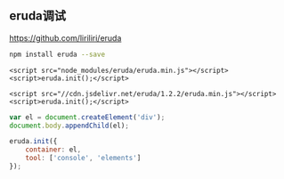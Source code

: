 ## eruda调试  
https://github.com/liriliri/eruda   

```bash
npm install eruda --save
```    


```
<script src="node_modules/eruda/eruda.min.js"></script>
<script>eruda.init();</script>
```


```
<script src="//cdn.jsdelivr.net/eruda/1.2.2/eruda.min.js"></script>
<script>eruda.init();</script>
```



```javascript
var el = document.createElement('div');
document.body.appendChild(el);

eruda.init({
    container: el,
    tool: ['console', 'elements']
});
```